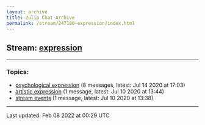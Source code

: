 ```yaml
---
layout: archive
title: Zulip Chat Archive
permalink: /stream/247180-expression/index.html
---
```


## Stream: [expression](https://mattecapu.github.io/ct-zulip-archive/stream/247180-expression/index.html)
---

### Topics:

* [psychological expression](topic/psychological.20expression.html) (8 messages, latest: Jul 14 2020 at 17:03)
* [artistic expression](topic/artistic.20expression.html) (1 message, latest: Jul 10 2020 at 13:44)
* [stream events](topic/stream.20events.html) (1 message, latest: Jul 10 2020 at 13:38)

<hr><p>Last updated: Feb 08 2022 at 00:29 UTC</p>
